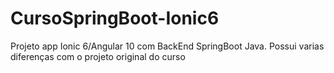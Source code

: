 # CursoSpringBoot-Ionic6
Projeto app Ionic 6/Angular 10 com BackEnd SpringBoot Java. Possui varias diferenças com o projeto original do curso
